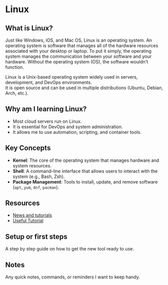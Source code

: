 # Linux

## What is Linux?
Just like Windows, iOS, and Mac OS, Linux is an operating system.
An operating system is software that manages all of the hardware resources associated with your desktop or laptop. To put it simply, the operating system manages the communication between your software and your hardware. Without the operating system (OS), the software wouldn’t function.

Linux is a Unix-based operating system widely used in servers, development, and DevOps environments.  
It is open source and can be used in multiple distributions (Ubuntu, Debian, Arch, etc.).

## Why am I learning Linux?
- Most cloud servers run on Linux.
- It is essential for DevOps and system administration.
- It allows me to use automation, scripting, and container tools.

## Key Concepts
- **Kernel**: The core of the operating system that manages hardware and system resources. 
- **Shell**: A command-line interface that allows users to interact with the system (e.g., Bash, Zsh). 
- **Package Management**: Tools to install, update, and remove software (`apt`, `yum`, `dnf`, `pacman`).

## Resources
- [News and tutorials](https://www.linux.com/)
- [Useful Tutorial](https://www.youtube.com/watch?v=ZtqBQ68cfJc)

## Setup or first steps
A step by step guide on how to get the new tool ready to use.

## Notes
Any quick notes, commands, or reminders I want to keep handy.
